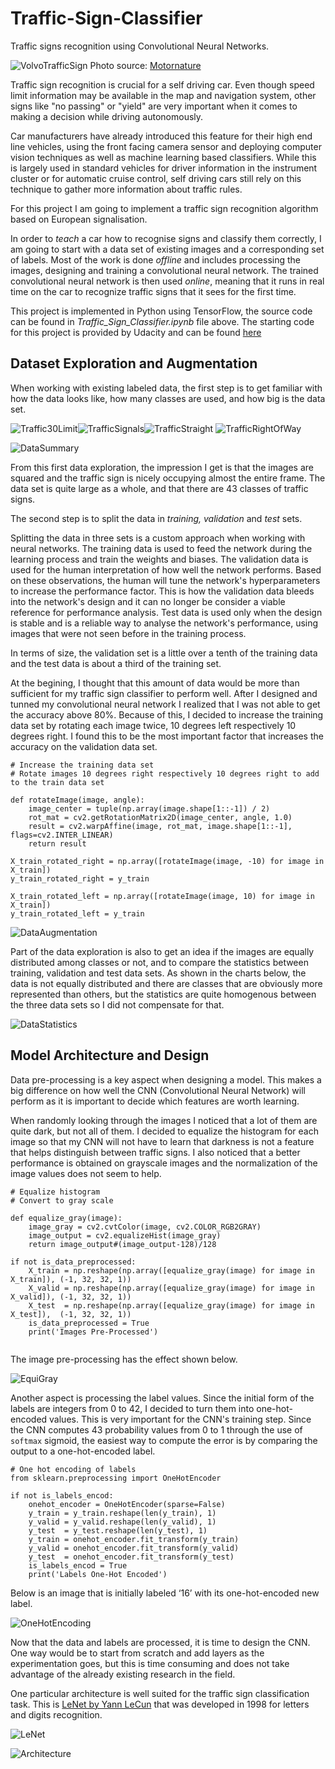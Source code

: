# Traffic-Sign-Classifier
Traffic signs recognition using Convolutional Neural Networks.

![VolvoTrafficSign](images/VolvoTrafficSign.JPG)
Photo source: [Motornature](http://www.motornature.com/)

Traffic sign recognition is crucial for a self driving car. Even though speed limit information may be available in the map and navigation system, other signs like "no passing" or "yield" are very important when it comes to making a decision while driving autonomously. 

Car manufacturers have already introduced this feature for their high end line vehicles, using the front facing camera sensor and deploying computer vision techniques as well as machine learning based classifiers. While this is largely used in standard vehicles for driver information in the instrument cluster or for automatic cruise control, self driving cars still rely on this technique to gather more information about traffic rules. 

For this project I am going to implement a traffic sign recognition algorithm based on European signalisation. 

In order to _teach_ a car how to recognise signs and classify them correctly, I am going to start with a data set of existing images and a corresponding set of labels. Most of the work is done _offline_ and includes processing the images, designing and training a convolutional neural network. 
The trained convolutional neural network is then used _online_, meaning that it runs in real time on the car to recognize traffic signs that it sees for the first time.

This project is implemented in Python using TensorFlow, the source code can be found in *Traffic_Sign_Classifier.ipynb* file above. The starting code for this project is provided by Udacity and can be found [here](https://github.com/udacity/CarND-Traffic-Sign-Classifier-Project)


## Dataset Exploration and Augmentation 

When working with existing labeled data, the first step is to get familiar with how the data looks like, how many classes are used, and how big is the data set.

 
![Traffic30Limit](images/Traffic30Limit.JPG)![TrafficSignals](images/TrafficSignals.JPG)![TrafficStraight](images/TrafficStraight.JPG) ![TrafficRightOfWay](images/TrafficRightOfWay.JPG)  


![DataSummary](images/DataSummary.JPG)


From this first data exploration, the impression I get is that the images are squared and the traffic sign is nicely occupying almost the entire frame. The data set is quite large as a whole, and that there are 43 classes of traffic signs.

The second step is to split the data in _training, validation_ and _test_ sets.

Splitting the data in three sets is a custom approach when working with neural networks. The training data is used to feed the network during the learning process and train the weights and biases. The validation data is used for the human interpretation of how well the network performs. Based on these observations, the human will tune the network's hyperparameters to increase the performance factor. This is how the validation data bleeds into the network's design and it can no longer be consider a viable reference for performance analysis. Test data is used only when the design is stable and is a reliable way to analyse the network's performance, using images that were not seen before in the training process.

In terms of size, the validation set is a little over a tenth of the training data and the test data is about a third of the training set.

At the begining, I thought that this amount of data would be more than sufficient for my traffic sign classifier to perform well. After I designed and tunned my convolutional neural network I realized that I was not able to get the accuracy above 80%. Because of this, I decided to increase the training data set by rotating each image twice, 10 degrees left respectively 10 degrees right. I found this to be the most important factor that increases the accuracy on the validation data set. 


```
# Increase the training data set
# Rotate images 10 degrees right respectively 10 degrees right to add to the train data set

def rotateImage(image, angle):
    image_center = tuple(np.array(image.shape[1::-1]) / 2)
    rot_mat = cv2.getRotationMatrix2D(image_center, angle, 1.0)
    result = cv2.warpAffine(image, rot_mat, image.shape[1::-1], flags=cv2.INTER_LINEAR)
    return result

X_train_rotated_right = np.array([rotateImage(image, -10) for image in X_train])
y_train_rotated_right = y_train

X_train_rotated_left = np.array([rotateImage(image, 10) for image in X_train])
y_train_rotated_left = y_train
```


![DataAugmentation](images/DataAugmentation.JPG)


Part of the data exploration is also to get an idea if the images are equally distributed among classes or not, and to compare the statistics between training, validation and test data sets. As shown in the charts below, the data is not equally distributed and there are classes that are  obviously more represented than others, but the statistics are quite homogenous between the three data sets so I did not compensate for that.


![DataStatistics](images/DataStatistics.JPG)


## Model Architecture and Design 

Data pre-processing is a key aspect when designing a model. This makes a big difference on how well the CNN (Convolutional Neural Network) will perform as it is important to decide which features are worth learning. 

When randomly looking through the images I noticed that a lot of them are quite dark, but not all of them. I decided to equalize the histogram for each image so that my CNN will not have to learn that darkness is not a feature that helps distinguish between traffic signs. I also noticed that a better performance is obtained on grayscale images and the normalization of the image values does not seem to help. 

```
# Equalize histogram
# Convert to gray scale

def equalize_gray(image):
    image_gray = cv2.cvtColor(image, cv2.COLOR_RGB2GRAY)
    image_output = cv2.equalizeHist(image_gray)
    return image_output#(image_output-128)/128
    
if not is_data_preprocessed: 
    X_train = np.reshape(np.array([equalize_gray(image) for image in X_train]), (-1, 32, 32, 1))
    X_valid = np.reshape(np.array([equalize_gray(image) for image in X_valid]), (-1, 32, 32, 1)) 
    X_test  = np.reshape(np.array([equalize_gray(image) for image in X_test]),  (-1, 32, 32, 1))
    is_data_preprocessed = True
    print('Images Pre-Processed')
    
```

The image pre-processing has the effect shown below. 


![EquiGray](images/EquiGray.JPG)


Another aspect is processing the label values. Since the initial form of the labels are integers from 0 to 42, I decided to turn them into one-hot-encoded values. This is very important for the CNN's training step. Since the CNN computes 43 probability values from 0 to 1 through the use of `softmax` sigmoid, the easiest way to compute the error is by comparing the output to a one-hot-encoded label.

```
# One hot encoding of labels
from sklearn.preprocessing import OneHotEncoder

if not is_labels_encod:
    onehot_encoder = OneHotEncoder(sparse=False)
    y_train = y_train.reshape(len(y_train), 1)
    y_valid = y_valid.reshape(len(y_valid), 1)
    y_test  = y_test.reshape(len(y_test), 1)
    y_train = onehot_encoder.fit_transform(y_train)
    y_valid = onehot_encoder.fit_transform(y_valid)
    y_test  = onehot_encoder.fit_transform(y_test)
    is_labels_encod = True
    print('Labels One-Hot Encoded')
```

Below is an image that is initially labeled ‘16’ with its one-hot-encoded new label.

![OneHotEncoding](images/OneHotEncoding.JPG) 


Now that the data and labels are processed, it is time to design the CNN. One way would be to start from scratch and add layers as the experimentation goes, but this is time consuming and does not take advantage of the already existing research in the field.

One particular architecture is well suited for the traffic sign classification task. This is [LeNet by Yann LeCun](http://yann.lecun.com/exdb/publis/pdf/lecun-01a.pdf) that was developed in 1998 for letters and digits recognition.

![LeNet](images/LeNet.JPG) 



![Architecture](images/Architecture.JPG) 